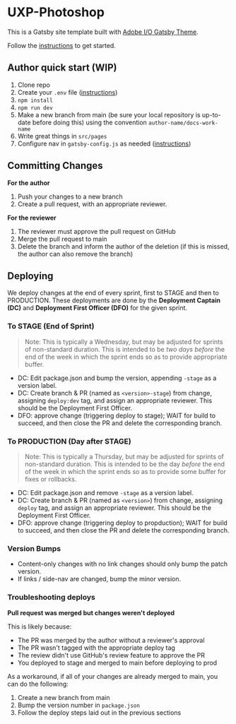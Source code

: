 # UXP-Photoshop

This is a Gatsby site template built with [Adobe I/O Gatsby Theme](https://github.com/adobe/gatsby-theme-aio).  

Follow the [instructions](https://github.com/adobe/gatsby-theme-aio#getting-started) to get started.

## Author quick start (WIP)

1. Clone repo
2. Create your `.env` file ([instructions](https://github.com/adobe/gatsby-theme-aio#env-settings-for-github-contributors))
3. `npm install`
4. `npm run dev`
5. Make a new branch from main (be sure your local repository is up-to-date before doing this) using the convention `author-name/docs-work-name`
6. Write great things in `src/pages`
7. Configure nav in `gatsby-config.js` as needed ([instructions](https://github.com/adobe/gatsby-theme-aio#global-navigation))

## Committing Changes

**For the author**

1. Push your changes to a new branch
2. Create a pull request, with an appropriate reviewer.

**For the reviewer**

1. The reviewer must approve the pull request on GitHub
2. Merge the pull request to main
3. Delete the branch and inform the author of the deletion (if this is missed, the author can also remove the branch)

## Deploying

We deploy changes at the end of every sprint, first to STAGE and then to PRODUCTION. These deployments are done by the **Deployment Captain (DC)** and **Deployment First Officer (DFO)** for the given sprint.

### To STAGE (End of Sprint)

> Note: This is typically a Wednesday, but may be adjusted for sprints of non-standard duration. This is intended to be _two days before_ the end of the week in which the sprint ends so as to provide appropriate buffer.

* DC: Edit package.json and bump the version, appending `-stage` as a version label.
* DC: Create branch & PR (named as `<version>-stage`) from change, assigning `deploy:dev` tag, and assign an appropriate reviewer. This should be the Deployment First Officer.
* DFO: approve change (triggering deploy to stage); WAIT for build to succeed, and then close the PR and delete the corresponding branch.

### To PRODUCTION (Day after STAGE)

> Note: This is typically a Thursday, but may be adjusted for sprints of non-standard duration. This is intended to be the day _before_ the end of the week in which the sprint ends so as to provide some buffer for fixes or rollbacks.

* DC: Edit package.json and remove `-stage` as a version label.
* DC: Create branch & PR (named as `<version>`) from change, assigning `deploy` tag, and assign an appropriate reviewer. This should be the Deployment First Officer.
* DFO: approve change (triggering deploy to propduction); WAIT for build to succeed, and then close the PR and delete the corresponding branch.

### Version Bumps

* Content-only changes with no link changes should only bump the patch version. 
* If links / side-nav are changed, bump the minor version.

### Troubleshooting deploys

**Pull request was merged but changes weren't deployed**

This is likely because: 

- The PR was merged by the author without a reviewer's approval
- The PR wasn't tagged with the appropriate deploy tag
- The review didn't use GitHub's review feature to approve the PR
- You deployed to stage and merged to main before deploying to prod

As a workaround, if all of your changes are already merged to main, you can do the following:

1. Create a new branch from main
2. Bump the version number in `package.json`
3. Follow the deploy steps laid out in the previous sections
